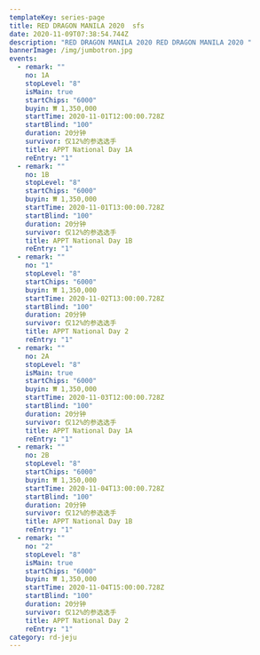 ```yaml
---
templateKey: series-page
title: RED DRAGON MANILA 2020  sfs
date: 2020-11-09T07:38:54.744Z
description: "RED DRAGON MANILA 2020 RED DRAGON MANILA 2020 "
bannerImage: /img/jumbotron.jpg
events:
  - remark: ""
    no: 1A
    stopLevel: "8"
    isMain: true
    startChips: "6000"
    buyin: ₩ 1,350,000
    startTime: 2020-11-01T12:00:00.728Z
    startBlind: "100"
    duration: 20分钟
    survivor: 仅12%的参选选手
    title: APPT National Day 1A
    reEntry: "1"
  - remark: ""
    no: 1B
    stopLevel: "8"
    startChips: "6000"
    buyin: ₩ 1,350,000
    startTime: 2020-11-01T13:00:00.728Z
    startBlind: "100"
    duration: 20分钟
    survivor: 仅12%的参选选手
    title: APPT National Day 1B
    reEntry: "1"
  - remark: ""
    no: "1"
    stopLevel: "8"
    startChips: "6000"
    buyin: ₩ 1,350,000
    startTime: 2020-11-02T13:00:00.728Z
    startBlind: "100"
    duration: 20分钟
    survivor: 仅12%的参选选手
    title: APPT National Day 2
    reEntry: "1"
  - remark: ""
    no: 2A
    stopLevel: "8"
    isMain: true
    startChips: "6000"
    buyin: ₩ 1,350,000
    startTime: 2020-11-03T12:00:00.728Z
    startBlind: "100"
    duration: 20分钟
    survivor: 仅12%的参选选手
    title: APPT National Day 1A
    reEntry: "1"
  - remark: ""
    no: 2B
    stopLevel: "8"
    startChips: "6000"
    buyin: ₩ 1,350,000
    startTime: 2020-11-04T13:00:00.728Z
    startBlind: "100"
    duration: 20分钟
    survivor: 仅12%的参选选手
    title: APPT National Day 1B
    reEntry: "1"
  - remark: ""
    no: "2"
    stopLevel: "8"
    isMain: true
    startChips: "6000"
    buyin: ₩ 1,350,000
    startTime: 2020-11-04T15:00:00.728Z
    startBlind: "100"
    duration: 20分钟
    survivor: 仅12%的参选选手
    title: APPT National Day 2
    reEntry: "1"
category: rd-jeju
---
```


